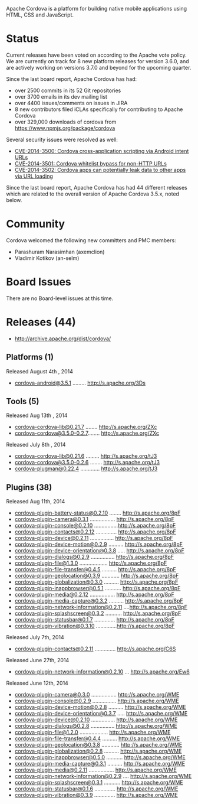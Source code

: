 Apache Cordova is a platform for building native mobile applications using 
HTML, CSS and JavaScript.

# Status

Current releases have been voted on according to the Apache vote policy. We are currently on track for 8 new platform releases for version 3.6.0, and are actively working on versions 3.7.0 and beyond for the upcoming quarter.

Since the last board report, Apache Cordova has had:

- over 2500 commits in its 52 Git repositories
- over 3700 emails in its dev mailing list
- over 4400 issues/comments on issues in JIRA
- 8 new contributors filed iCLAs specifically for contributing to 
Apache Cordova
- over 329,000 downloads of cordova from https://www.npmjs.org/package/cordova

Several security issues were resolved as well:

- [CVE-2014-3500: Cordova cross-application scripting via Android intent URLs](http://cordova.apache.org/announcements/2014/08/04/android-351.html)
- [CVE-2014-3501: Cordova whitelist bypass for non-HTTP URLs](http://cordova.apache.org/announcements/2014/08/04/android-351.html)
- [CVE-2014-3502: Cordova apps can potentially leak data to other apps via URL loading](http://cordova.apache.org/announcements/2014/08/04/android-351.html)

Since the last board report, Apache Cordova has had 44 different releases 
which are related to the overall version of Apache Cordova 3.5.x, noted
below.

# Community

Cordova welcomed the following new committers and PMC members:

- Parashuram Narasimhan (axemclion)
- Vladimir Kotikov (an-selm)

# Board Issues

There are no Board-level issues at this time.

# Releases (44)

- http://archive.apache.org/dist/cordova/

## Platforms (1)

Released August 4th , 2014

- cordova-android@3.5.1 ......... http://s.apache.org/3Ds


## Tools (5)

Released Aug 13th , 2014

- cordova-cordova-lib@0.21.7 ........ http://s.apache.org/ZXc
- cordova-cordova@3.5.0-0.2.7........ http://s.apache.org/ZXc

Released July 8th , 2014

- cordova-cordova-lib@0.21.6 ......... http://s.apache.org/tJ3
- cordova-cordova@3.5.0-0.2.6 ........ http://s.apache.org/tJ3
- cordova-plugman@0.22.4 ............. http://s.apache.org/tJ3

## Plugins (38)

Released Aug 11th, 2014

- cordova-plugin-battery-status@0.2.10 ........ http://s.apache.org/8pF
- cordova-plugin-camera@0.3.1 ................. http://s.apache.org/8pF
- cordova-plugin-console@0.2.10 ................http://s.apache.org/8pF
- cordova-plugin-contacts@0.2.12 .............. http://s.apache.org/8pF
- cordova-plugin-device@0.2.11 ................ http://s.apache.org/8pF
- cordova-plugin-device-motion@0.2.9 .......... http://s.apache.org/8pF
- cordova-plugin-device-orientation@0.3.8 ..... http://s.apache.org/8pF
- cordova-plugin-dialogs@0.2.9 ................ http://s.apache.org/8pF
- cordova-plugin-file@1.3.0 ................... http://s.apache.org/8pF
- cordova-plugin-file-transfer@0.4.5 .......... http://s.apache.org/8pF
- cordova-plugin-geolocation@0.3.9 ............ http://s.apache.org/8pF
- cordova-plugin-globalization@0.3.0 .......... http://s.apache.org/8pF
- cordova-plugin-inappbrowser@0.5.1 ........... http://s.apache.org/8pF
- cordova-plugin-media@0.2.12 ................. http://s.apache.org/8pF
- cordova-plugin-media-capture@0.3.2 .......... http://s.apache.org/8pF
- cordova-plugin-network-information@0.2.11 ....http://s.apache.org/8pF
- cordova-plugin-splashscreen@0.3.2 ........... http://s.apache.org/8pF
- cordova-plugin-statusbar@0.1.7 .............. http://s.apache.org/8pF
- cordova-plugin-vibration@0.3.10 ..............http://s.apache.org/8pF

Released July 7th, 2014

- cordova-plugin-contacts@0.2.11 .............. http://s.apache.org/C6S

Released June 27th, 2014

- cordova-plugin-network-information@0.2.10 ... http://s.apache.org/Ew6

Released June 12th, 2014

- cordova-plugin-camera@0.3.0 ................. http://s.apache.org/WME
- cordova-plugin-console@0.2.9 ................ http://s.apache.org/WME
- cordova-plugin-device-motion@0.2.8 .......... http://s.apache.org/WME
- cordova-plugin-device-orientation@0.3.7 ..... http://s.apache.org/WME
- cordova-plugin-device@0.2.10 ................ http://s.apache.org/WME
- cordova-plugin-dialogs@0.2.8 ................ http://s.apache.org/WME
- cordova-plugin-file@1.2.0 ................... http://s.apache.org/WME
- cordova-plugin-file-transfer@0.4.4 .......... http://s.apache.org/WME
- cordova-plugin-geolocation@0.3.8 ............ http://s.apache.org/WME
- cordova-plugin-globalization@0.2.8 .......... http://s.apache.org/WME
- cordova-plugin-inappbrowser@0.5.0 ........... http://s.apache.org/WME
- cordova-plugin-media-capture@0.3.1 .......... http://s.apache.org/WME
- cordova-plugin-media@0.2.11 ................. http://s.apache.org/WME
- cordova-plugin-network-information@0.2.9 .... http://s.apache.org/WME
- cordova-plugin-splashscreen@0.3.1 ........... http://s.apache.org/WME
- cordova-plugin-statusbar@0.1.6 .............. http://s.apache.org/WME
- cordova-plugin-vibration@0.3.9 .............. http://s.apache.org/WME
